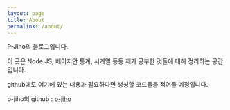 ```yaml
---
layout: page
title: About
permalink: /about/
---
```


P-Jiho의 블로그입니다.

이 곳은 Node.JS, 베이지안 통계, 시계열 등등 제가 공부한 것들에 대해 정리하는 공간입니다.

github에도 여기에 있는 내용과 필요하다면 생성할 코드들을 적어둘 예정입니다.

p-jiho의 github : [p-jiho](https://github.com/p-jiho)

